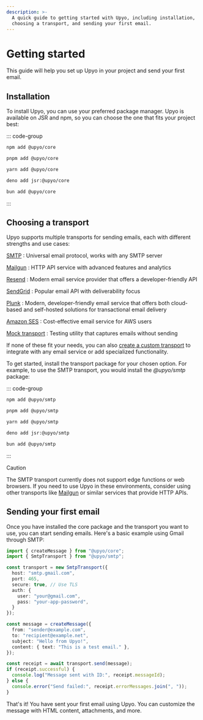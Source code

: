 ```yaml
---
description: >-
  A quick guide to getting started with Upyo, including installation,
  choosing a transport, and sending your first email.
---
```


Getting started
===============

This guide will help you set up Upyo in your project and send your first email.


Installation
------------

To install Upyo, you can use your preferred package manager. Upyo is available
on JSR and npm, so you can choose the one that fits your project best:

::: code-group

~~~~ sh [npm]
npm add @upyo/core
~~~~

~~~~ sh [pnpm]
pnpm add @upyo/core
~~~~

~~~~ sh [Yarn]
yarn add @upyo/core
~~~~

~~~~ sh [Deno]
deno add jsr:@upyo/core
~~~~

~~~~ sh [Bun]
bun add @upyo/core
~~~~

:::


Choosing a transport
--------------------

Upyo supports multiple transports for sending emails, each with different
strengths and use cases:

[SMTP](./transports/smtp.md)
:   Universal email protocol, works with any SMTP server

[Mailgun](./transports/mailgun.md)
:   HTTP API service with advanced features and analytics

[Resend](./transports/resend.md)
:   Modern email service provider that offers a developer-friendly API

[SendGrid](./transports/sendgrid.md)
:    Popular email API with deliverability focus

[Plunk](./transports/plunk.md)
:    Modern, developer-friendly email service that offers both cloud-based
     and self-hosted solutions for transactional email delivery

[Amazon SES](./transports/ses.md)
:    Cost-effective email service for AWS users

[Mock transport](./transports/mock.md)
:    Testing utility that captures emails without sending

If none of these fit your needs, you can also
[create a custom transport](./transports/custom.md)
to integrate with any email service or add specialized functionality.

To get started, install the transport package for your chosen option. For example,
to use the SMTP transport, you would install the *@upyo/smtp* package:

::: code-group

~~~~ sh [npm]
npm add @upyo/smtp
~~~~

~~~~ sh [pnpm]
pnpm add @upyo/smtp
~~~~

~~~~ sh [Yarn]
yarn add @upyo/smtp
~~~~

~~~~ sh [Deno]
deno add jsr:@upyo/smtp
~~~~

~~~~ sh [Bun]
bun add @upyo/smtp
~~~~

:::

> [!CAUTION]
> The SMTP transport currently does not support edge functions or web browsers.
> If you need to use Upyo in these environments, consider using other transports
> like [Mailgun](./transports/mailgun.md) or similar services that provide HTTP APIs.


Sending your first email
------------------------

Once you have installed the core package and the transport you want to use,
you can start sending emails. Here's a basic example using Gmail through SMTP:

~~~~ typescript twoslash
import { createMessage } from "@upyo/core";
import { SmtpTransport } from "@upyo/smtp";

const transport = new SmtpTransport({
  host: "smtp.gmail.com",
  port: 465,
  secure: true, // Use TLS
  auth: {
    user: "your@gmail.com",
    pass: "your-app-password",
  }
});

const message = createMessage({
  from: "sender@example.com",
  to: "recipient@example.net",
  subject: "Hello from Upyo!",
  content: { text: "This is a test email." },
});

const receipt = await transport.send(message);
if (receipt.successful) {
  console.log("Message sent with ID:", receipt.messageId);
} else {
  console.error("Send failed:", receipt.errorMessages.join(", "));
}
~~~~

That's it! You have sent your first email using Upyo. You can customize
the message with HTML content, attachments, and more.
